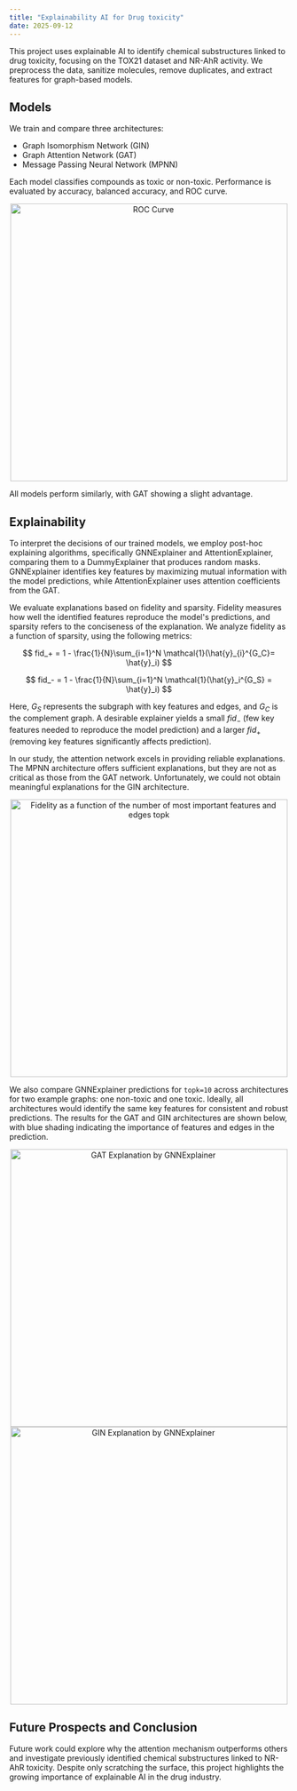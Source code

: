 ```yaml
---
title: "Explainability AI for Drug toxicity"
date: 2025-09-12
---
```

<div style="text-align:center;">
<a href="https://github.com/maxruhdorfer/xai-drug-discovery" target="_blank" style="margin-right:20px;">
  <i class="fab fa-github" style="font-size:2em;"></i>
</a>
<a href="https://www.erdosinstitute.org/_files/ugd/660616_0da58d56257f426e9ed943a93f434d76.pdf" target="_blank">
  <i class="fas fa-file-pdf" style="font-size:2em;color:#d9534f;"></i>
</a>
</div>

This project uses explainable AI to identify chemical substructures linked to drug toxicity, focusing on the TOX21 dataset and NR-AhR activity. We preprocess the data, sanitize molecules, remove duplicates, and extract features for graph-based models.

<!--more-->

## Models

We train and compare three architectures:

- Graph Isomorphism Network (GIN)
- Graph Attention Network (GAT)
- Message Passing Neural Network (MPNN)

Each model classifies compounds as toxic or non-toxic. Performance is evaluated by accuracy, balanced accuracy, and ROC curve.

<div style="text-align:center;">
  <img src="/figures/roc.png" alt="ROC Curve" width="500"/>
</div>

All models perform similarly, with GAT showing a slight advantage.

## Explainability

To interpret the decisions of our trained models, we employ post-hoc explaining algorithms, specifically GNNExplainer and AttentionExplainer, comparing them to a DummyExplainer that produces random masks. GNNExplainer identifies key features by maximizing mutual information with the model predictions, while AttentionExplainer uses attention coefficients from the GAT.

We evaluate explanations based on fidelity and sparsity. Fidelity measures how well the identified features reproduce the model's predictions, and sparsity refers to the conciseness of the explanation. We analyze fidelity as a function of sparsity, using the following metrics:

$$
fid_+ = 1 - \frac{1}{N}\sum_{i=1}^N \mathcal{1}(\hat{y}_{i}^{G_C}= \hat{y}_i)
$$ 

$$
fid_- = 1 - \frac{1}{N}\sum_{i=1}^N \mathcal{1}(\hat{y}_i^{G_S} = \hat{y}_i)
$$

Here, $G_{S}$ represents the subgraph with key features and edges, and $G_{C}$ is the complement graph. A desirable explainer yields a small $fid_-$ (few key features needed to reproduce the model prediction) and a larger $fid_+$ (removing key features significantly affects prediction).

In our study, the attention network excels in providing reliable explanations. The MPNN architecture offers sufficient explanations, but they are not as critical as those from the GAT network. Unfortunately, we could not obtain meaningful explanations for the GIN architecture.

<div style="text-align:center;">
    <img src="/figures/fidelity.png" alt="Fidelity as a function of the number of most important features and edges topk" width="500"/>
</div>

We also compare GNNExplainer predictions for `topk=10` across architectures for two example graphs: one non-toxic and one toxic. Ideally, all architectures would identify the same key features for consistent and robust predictions. The results for the GAT and GIN architectures are shown below, with blue shading indicating the importance of features and edges in the prediction.

<div style="text-align:center;">
  <img src="/figures/gat_explanation.png" alt="GAT Explanation by GNNExplainer" width="500"/>
  <img src="/figures/gin_explanation.png" alt="GIN Explanation by GNNExplainer" width="500"/>
</div>

## Future Prospects and Conclusion

Future work could explore why the attention mechanism outperforms others and investigate previously identified chemical substructures linked to NR-AhR toxicity. Despite only scratching the surface, this project highlights the growing importance of explainable AI in the drug industry.

